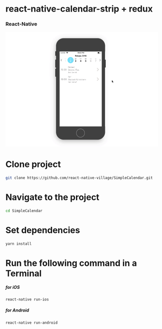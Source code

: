 # react-native-calendar-strip + redux 
### React-Native

<img src="./calendar.mov.gif" width="900">

# Clone project 
```sh
git clone https://github.com/react-native-village/SimpleCalendar.git
```

# Navigate to the project
```sh
cd SimpleCalendar 
```

# Set dependencies 
```sh
yarn install
```

# Run the following command in a Terminal
##### for iOS
```sh
react-native run-ios
```

##### for Android 
```sh
react-native run-android
```
